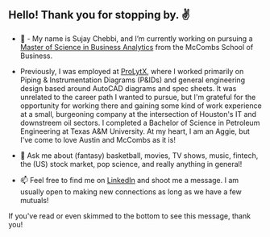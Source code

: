 ## Hello! Thank you for stopping by. :v:

- 🔭 - My name is Sujay Chebbi, and I’m currently working on pursuing a [Master of Science in Business Analytics](https://www.mccombs.utexas.edu/Master-of-Science-in-Business-Analytics) from the McCombs School of Business.

- Previously, I was employed at [ProLytX](https://www.prolytx.com), where I worked primarily on Piping & Instrumentation Diagrams (P&IDs) and general engineering design based around AutoCAD diagrams and spec sheets. It was unrelated to the career path I wanted to pursue, but I'm grateful for the opportunity for working there and gaining some kind of work experience at a small, burgeoning company at the intersection of Houston's IT and downstreem oil sectors. I completed a Bachelor of Science in Petroleum Engineering at Texas A&M University. At my heart, I am an Aggie, but I've come to love Austin and McCombs as it is!

- 💬 Ask me about (fantasy) basketball, movies, TV shows, music, fintech, the (US) stock market, pop science, and really anything in general!

- 📫 Feel free to find me on [LinkedIn](https://www.linkedin.com/in/sujaychebbi/) and shoot me a message. I am usually open to making new connections as long as we have a few mutuals!

If you've read or even skimmed to the bottom to see this message, thank you!

<!--
sujay-c/sujay-c** is a ✨ _special_ ✨ repository because its `README.md` (this file) appears on your GitHub profile.

Here are some ideas to get you started:

- 👯 I’m looking to collaborate on ...

- 🤔 I’m looking for help with ...

- ⚡ Fun fact: ...

 🌱 I’m currently learning various courses in my graduate program, but often get distracted as I read a lot about programming. At the crux of my persona, this defines me: someone knowledgeable about various concepts on a face-level, but no real in-depth knowledge. In short, I read too much and do too little. I'm trying to fix that. I have, what I think, is a solid grasp on Python and R, and I want to dive into more web development in my free time. I've been meaning to dive deeper into JavaScript for a while now but never really knew where to start. Obviously, the program I'm pursuing + looking and applying for jobs + networking + prepping for interviews takes up a lot of my time, but as the the spring semester comes to a close and graduation is looming in the horizon, I find myself hungry for more. I found a [Stanford course about web security](https://web.stanford.edu/class/cs253/) created by [Feross](https://github.com/feross) which combines web development and web security, but it would probably be a little bit too advanced for me. However, after taking a closer look at the structure of the course, I really like how he has compiled the lecture notes + the videos are all available for free on [YouTube](https://www.youtube.com/playlist?list=PL1y1iaEtjSYiiSGVlL1cHsXN_kvJOOhu-)! Eventually, I plan on building my own website, so I can make this about section a little less wordy and leave my GitHub for what it is supposed to be - a simple collection of my projects.

-->
